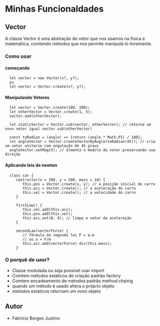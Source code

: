 # Minhas Funcionaldades

## Vector
 A classe Vector é uma abstração do vetor que nos usamos na fisíca
 e matemática, comtendo métodos que nos permite manipulá-lo livremente.
### Como usar
#### **começando**
      let vector = new Vector(x?, y?);
      ou      
      let vector = Vector.create(x?, y?);
#### **Manipulando Vetores**
      let vector = Vector.create(100, 200);
      let otherVector = Vector.create(1, 5);
      vector.add(otherVector);
      
      let staticVector = Vector.sub(vector, otherVector); // retorna um novo vetor igual vector.sub(otherVector)
      
      const toRadian = (angle) => {return (angle * Math.PI) / 180};
      let angleVector = Vector.createVectorByAngle(toRadian(45)); // cria um vetor unitario com angulação de 45 graus
      angleVector.setMag(5); // almenta o modulo do vetor preservando sua direção
#### **Aplicando leis de newton**
      class car {
         costructor(x = 200, y = 200, mass = 10) {
            this.pos = Vector.create(x, y); // a posição inicial do carro
            this.acc = Vector.create(); // a aceleração do carro
            this.vel = Vector.create(); // a velocidade do carro
         }
         
         firstLaw() {
            this.vel.add(this.acc);
            this.pos.add(this.vel);
            this.acc.set(0, 0); // limpa o vetor da aceleração 
         }
         
         secondLaw(vectorForce) {
            // fórmula da segunda lei F = a.m 
            // ou a = F/m
            this.acc.add(vectorForce).div(this.mass);
         }
### O porquê de uasr?
 - Classe modulada ou seja possível usar import
 - Comtem métodos estaticos de criação padrão factory
 - Comtem encadeamento de métodos padrão method chainig
 - quando um método é usado altera o próprio objeto
 - metodos estaticos retornam um novo objeto
## Autor
   - Fabricio Borges Justino
